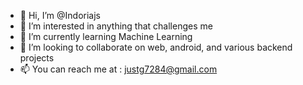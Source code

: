 - 👋 Hi, I’m @Indoriajs
- 👀 I’m interested in anything that challenges me
- 🌱 I’m currently learning Machine Learning
- 💞️ I’m looking to collaborate on web, android, and various backend projects
- 📫 You can reach me at : justg7284@gmail.com

<!---
Indoriajs/Indoriajs is a ✨ special ✨ repository because its `README.md` (this file) appears on your GitHub profile.
You can click the Preview link to take a look at your changes.
--->
